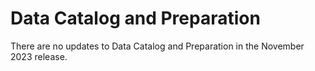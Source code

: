 #  Data Catalog and Preparation

<head>
  <meta name="guidename" content="Release Notes"/>
  <meta name="context" content="GUID-88ddd320-5e0c-45e7-864a-a53c924cccba"/>
</head>


There are no updates to Data Catalog and Preparation in the November 2023 release.